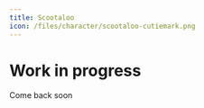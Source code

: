 ```yaml
---
title: Scootaloo
icon: /files/character/scootaloo-cutiemark.png
---
```


# Work in progress

Come back soon
